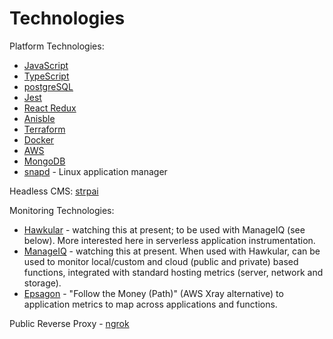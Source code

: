 <!-- TITLE: Technologies -->
<!-- SUBTITLE: These are the technologies I used -->

# Technologies
Platform Technologies:
* [JavaScript](/technologies/javascript)
* [TypeScript](/technologies/typescript)
* [postgreSQL](/technologies/postgresSQL)
* [Jest](/technologies/jest)
* [React Redux](/technologies/react)
* [Anisble](/technologies/ansible)
* [Terraform](/technologies/terraform)
* [Docker](/technologies/docker)
* [AWS](/technologies/aws)
* [MongoDB](/mongodb)
* [snapd](/snapd) - Linux application manager

Headless CMS: [strpai](https://strapi.io/)

Monitoring Technologies:
* [Hawkular](http://www.hawkular.org/overview/) - watching this at present; to be used with ManageIQ (see below). More interested here in serverless application instrumentation.
* [ManageIQ](http://manageiq.org/) - watching this at present. When used with Hawkular, can be used to monitor local/custom and cloud (public and private) based functions, integrated with standard hosting metrics (server, network and storage).
* [Epsagon](https://epsagon.com/) - "Follow the Money (Path)" (AWS Xray alternative) to application metrics to map across applications and functions.

Public Reverse Proxy - [ngrok](https://ngrok.com/product)